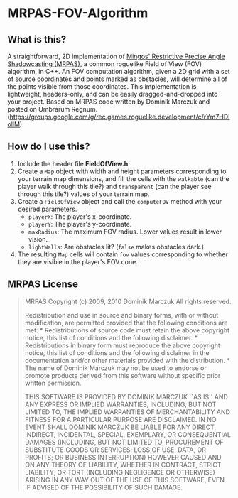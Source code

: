 # MRPAS-FOV-Algorithm

## What is this?
A straightforward, 2D implementation of [Mingos' Restrictive Precise Angle Shadowcasting (MRPAS)](https://openbase.com/js/mrpas/documentation), a common roguelike Field of View (FOV) algorithm, in C++. An FOV computation algorithm, given a 2D grid with a set of source coordinates and points marked as obstacles, will determine all of the points visible from those coordinates. This implementation is lightweight, headers-only, and can be easily dragged-and-dropped into your project. Based on MRPAS code written by Dominik Marczuk and posted on Umbrarum Regnum. (https://groups.google.com/g/rec.games.roguelike.development/c/rYm7HDIollM)

## How do I use this?
1. Include the header file **FieldOfView.h**.
2. Create a `Map` object with width and height parameters corresponding to your terrain map dimensions, and fill the cells with the `walkable` (can the player walk through this tile?) and `transparent` (can the player see through this tile?) values of your terrain map.
3. Create a `FieldOfView` object and call the `computeFOV` method with your desired parameters.
    - `playerX`: The player's x-coordinate.
    - `playerY`: The player's y-coordinate.
    - `maxRadius`: The maximum FOV radius. Lower values result in lower vision.
    - `lightWalls`: Are obstacles lit? (`false` makes obstacles dark.)
4. The resulting `Map` cells will contain `fov` values corresponding to whether they are visible in the player's FOV cone.

## MRPAS License

> MRPAS
> Copyright (c) 2009, 2010 Dominik Marczuk
> All rights reserved.
> 
> Redistribution and use in source and binary forms, with or without
> modification, are permitted provided that the following conditions are met:
>     * Redistributions of source code must retain the above copyright
>       notice, this list of conditions and the following disclaimer.
>     * Redistributions in binary form must reproduce the above copyright
>       notice, this list of conditions and the following disclaimer in the
>       documentation and/or other materials provided with the distribution.
>     * The name of Dominik Marczuk may not be used to endorse or promote products
>       derived from this software without specific prior written permission.
> 
> THIS SOFTWARE IS PROVIDED BY DOMINIK MARCZUK ``AS IS'' AND ANY
> EXPRESS OR IMPLIED WARRANTIES, INCLUDING, BUT NOT LIMITED TO, THE IMPLIED
> WARRANTIES OF MERCHANTABILITY AND FITNESS FOR A PARTICULAR PURPOSE ARE
> DISCLAIMED. IN NO EVENT SHALL DOMINIK MARCZUK BE LIABLE FOR ANY
> DIRECT, INDIRECT, INCIDENTAL, SPECIAL, EXEMPLARY, OR CONSEQUENTIAL DAMAGES
> (INCLUDING, BUT NOT LIMITED TO, PROCUREMENT OF SUBSTITUTE GOODS OR SERVICES;
> LOSS OF USE, DATA, OR PROFITS; OR BUSINESS INTERRUPTION) HOWEVER CAUSED AND
> ON ANY THEORY OF LIABILITY, WHETHER IN CONTRACT, STRICT LIABILITY, OR TORT
> (INCLUDING NEGLIGENCE OR OTHERWISE) ARISING IN ANY WAY OUT OF THE USE OF THIS
> SOFTWARE, EVEN IF ADVISED OF THE POSSIBILITY OF SUCH DAMAGE.
